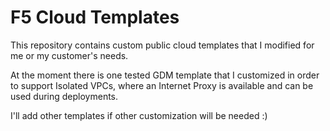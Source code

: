 # F5 Cloud Templates
This repository contains custom public cloud templates that I modified for me or my customer's needs.

At the moment there is one tested GDM template that I customized in order to support Isolated VPCs, where an Internet Proxy is available and can be used during deployments.


I'll add other templates if other customization will be needed :)

